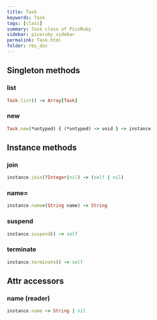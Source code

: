 ```yaml
---
title: Task
keywords: Task
tags: [class]
summary: Task class of PicoRuby
sidebar: picoruby_sidebar
permalink: Task.html
folder: rbs_doc
---
```

## Singleton methods
### list

```ruby
Task.list() -> Array[Task]
```
### new

```ruby
Task.new(*untyped) { (*untyped) -> void } -> instance
```
## Instance methods
### join

```ruby
instance.join(?Integer|nil) -> (self | nil)
```
### name=

```ruby
instance.name=(String name) -> String
```
### suspend

```ruby
instance.suspend() -> self
```
### terminate

```ruby
instance.terminate() -> self
```
## Attr accessors
### name (reader)
```ruby
instance.name -> String | nil
```
